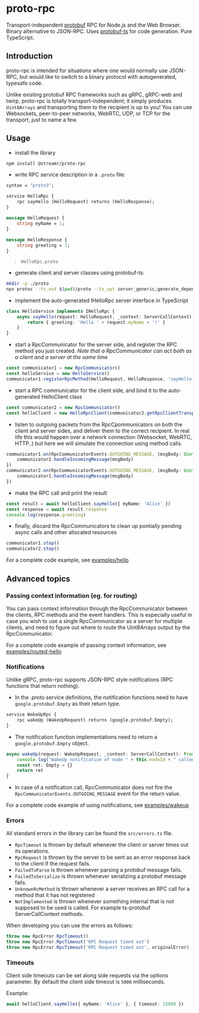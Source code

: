 proto-rpc
===========

Transport-independent [protobuf](https://developers.google.com/protocol-buffers) RPC for Node.js and the Web Browser. 
Binary alternative to JSON-RPC. Uses [protobuf-ts](https://github.com/timostamm/protobuf-ts) for code generation. Pure TypeScript.

## Introduction

proto-rpc is intended for situations where one would normally use JSON-RPC, but would like to switch to a binary protocol with autogenerated, typesafe code.  

Unlike existing protobuf RPC frameworks such as gRPC, gRPC-web and twirp, proto-rpc is totally transport-independent; it simply produces `Uint8Arrays` and transporting them to the recipient is up to you! You can use Websockets, peer-to-peer networks, WebRTC, UDP, or TCP for the transport, just to name a few.

## Usage

- install the library

```bash
npm install @streamr/proto-rpc
```

- write RPC service description in a `.proto` file:

```proto
syntax = "proto3";

service HelloRpc {
    rpc sayHello (HelloRequest) returns (HelloResponse);
}

message HelloRequest {
    string myName = 1;
}
  
message HelloResponse {
    string greeting = 1;
}
```
  > `HelloRpc.proto`

- generate client and server classes using protobuf-ts:

```bash
mkdir -p ./proto
npx protoc --ts_out $(pwd)/proto --ts_opt server_generic,generate_dependencies --proto_path $(pwd) HelloRpc.proto
```

- implement the auto-generated IHelloRpc server interface in TypeScript

```typescript
class HelloService implements IHelloRpc {
    async sayHello(request: HelloRequest, _context: ServerCallContext): Promise<HelloResponse> {
        return { greeting: 'Hello ' + request.myName + '!' }
    }
}
```

- start a RpcCommunicator for the server side, and register the RPC method you just created.
  *Note that a RpcCommunicator can act both as a client and a server at the same time*    

```typescript
const communicator1 = new RpcCommunicator()
const helloService = new HelloService()
communicator1.registerRpcMethod(HelloRequest, HelloResponse, 'sayHello', helloService.sayHello)
```

- start a RPC communicator for the client side, and bind it to the auto-generated HelloClient class


```typescript
const communicator2 = new RpcCommunicator()
const helloClient = new HelloRpcClient(communicator2.getRpcClientTransport())
```

- listen to outgoing packets from the RpcCpommunicators on both the client and server sides, and
  deliver them to the correct recipient. In real life this would happen over a network connection (Websocket, WebRTC, HTTP..)
  but here we will simulate the connection using method calls.

```typescript
communicator1.on(RpcCommunicatorEvents.OUTGOING_MESSAGE, (msgBody: Uint8Array, _ucallContext?: CallContext) => {
    communicator2.handleIncomingMessage(msgBody)
})
communicator2.on(RpcCommunicatorEvents.OUTGOING_MESSAGE, (msgBody: Uint8Array, _ucallContext?: CallContext) => {
    communicator1.handleIncomingMessage(msgBody)
})
```

- make the RPC call and print the result
  
```typescript
const result = await helloClient.sayHello({ myName: 'Alice' })
const response = await result.response
console.log(response.greeting)
```

- finally, discard the RpcCommunicators to clean up pontially pending async calls and other
  allocated resources
  
```typescript
communicator1.stop()
communicator2.stop()
```

For a complete code example, see [examples/hello](examples/hello)

## Advanced topics

### Passing context information (eg. for routing)

You can pass context information through the RpcCommunicator between the clients, RPC methods and the event handlers. This is
especially useful in case you wish to use a single RpcCommunicator as a server for multiple clients, and need to figure out
where to route the Uint8Arrays output by the RpcCommunicator. 

For a complete code example of passing context information, see [examples/routed-hello](examples/routed-hello)

### Notifications

Unlike gRPC, proto-rpc supports JSON-RPC style notifications (RPC functions that return nothing). 

- In the .proto service definitions, the notification functions need to have `google.protobuf.Empty` as their return type.

```proto
service WakeUpRpc {
    rpc wakeUp (WakeUpRequest) returns (google.protobuf.Empty);
}
```

- The notification function implementations need to return a `google.protobuf.Empty` object.

```typescript
async wakeUp(request: WakeUpRequest, _context: ServerCallContext): Promise<Empty> {
    console.log("WakeUp notification of node " + this.nodeId + " called with reason: " + request.reason)
    const ret: Empty = {}
    return ret
}
```

- In case of a notification call, RpcCommunicator does not fire the `RpcCommunicatorEvents.OUTGOING_MESSAGE` event for the return value.

For a complete code example of using notifications, see [examples/wakeup](examples/wakeup)

### Errors

All standard errors in the library can be found the `src/errors.ts` file.

- `RpcTimeout` is thrown by default whenever the client or server times out its operations.
- `RpcRequest` is thrown by the server to be sent as an error response back to the client if the request fails.
- `FailedToParse` is thrown whenever parsing a protobuf message fails.
- `FailedToSerialize` is thrown whenever serializing a protobuf message fails.
- `UnknownRcMethod` is thrown whenever a server receives an RPC call for a method that it has not registered
- `NotImplemented` is thrown whenever something internal that is not supposed to be used is called. For example ts-protobuf ServerCallContext methods.

When developing you can use the errors as follows:

```typescript
throw new RpcError.RpcTimeout()
throw new RpcError.RpcTimeout('RPC Request timed out')
throw new RpcError.RpcTimeout('RPC Request timed out', originalError)
```

### Timeouts

Client side timeouts can be set along side requests via the options parameter. By default the client side timeout is `5000` milliseconds.

Example:
```typescript
await helloClient.sayHello({ myName: 'Alice' }, { timeout: 15000 })
```
